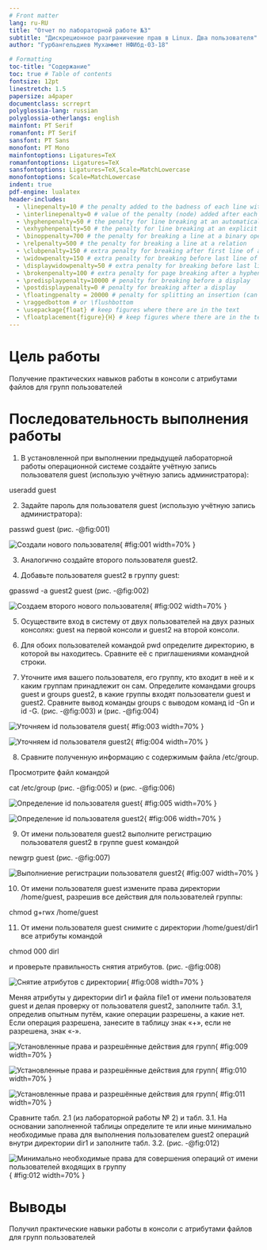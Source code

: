 ```yaml
---
# Front matter
lang: ru-RU
title: "Отчет по лабораторной работе №3"
subtitle: "Дискреционное разграничение прав в Linux. Два пользователя"
author: "Гурбангельдиев Мухаммет НФИбд-03-18"

# Formatting
toc-title: "Содержание"
toc: true # Table of contents
fontsize: 12pt
linestretch: 1.5
papersize: a4paper
documentclass: scrreprt
polyglossia-lang: russian
polyglossia-otherlangs: english
mainfont: PT Serif
romanfont: PT Serif
sansfont: PT Sans
monofont: PT Mono
mainfontoptions: Ligatures=TeX
romanfontoptions: Ligatures=TeX
sansfontoptions: Ligatures=TeX,Scale=MatchLowercase
monofontoptions: Scale=MatchLowercase
indent: true
pdf-engine: lualatex
header-includes:
  - \linepenalty=10 # the penalty added to the badness of each line within a paragraph (no associated penalty node) Increasing the value makes tex try to have fewer lines in the paragraph.
  - \interlinepenalty=0 # value of the penalty (node) added after each line of a paragraph.
  - \hyphenpenalty=50 # the penalty for line breaking at an automatically inserted hyphen
  - \exhyphenpenalty=50 # the penalty for line breaking at an explicit hyphen
  - \binoppenalty=700 # the penalty for breaking a line at a binary operator
  - \relpenalty=500 # the penalty for breaking a line at a relation
  - \clubpenalty=150 # extra penalty for breaking after first line of a paragraph
  - \widowpenalty=150 # extra penalty for breaking before last line of a paragraph
  - \displaywidowpenalty=50 # extra penalty for breaking before last line before a display math
  - \brokenpenalty=100 # extra penalty for page breaking after a hyphenated line
  - \predisplaypenalty=10000 # penalty for breaking before a display
  - \postdisplaypenalty=0 # penalty for breaking after a display
  - \floatingpenalty = 20000 # penalty for splitting an insertion (can only be split footnote in standard LaTeX)
  - \raggedbottom # or \flushbottom
  - \usepackage{float} # keep figures where there are in the text
  - \floatplacement{figure}{H} # keep figures where there are in the text
---
```


# Цель работы

Получение практических навыков работы в консоли с атрибутами файлов для групп пользователей

# Последовательность выполнения работы


1. В установленной при выполнении предыдущей лабораторной работы операционной системе создайте учётную запись пользователя guest (использую учётную запись администратора):

useradd guest

2. Задайте пароль для пользователя guest (использую учётную запись администратора):

passwd guest (рис. -@fig:001)

![Создали нового пользователя](https://github.com/Mukhammet/information-security/blob/master/lab03/picture/1.png?raw=true){ #fig:001 width=70% }

3. Аналогично создайте второго пользователя guest2.

4. Добавьте пользователя guest2 в группу guest:

gpasswd -a guest2 guest (рис. -@fig:002)

![Создаем второго нового пользователя](https://github.com/Mukhammet/information-security/blob/master/lab03/picture/2.png?raw=true){ #fig:002 width=70% }

5. Осуществите вход в систему от двух пользователей на двух разных консолях: guest на первой консоли и guest2 на второй консоли.

6. Для обоих пользователей командой pwd определите директорию, в которой вы находитесь. Сравните её с приглашениями командной строки.

7. Уточните имя вашего пользователя, его группу, кто входит в неё и к каким группам принадлежит он сам. Определите командами groups guest и groups guest2, в какие группы входят пользователи guest и guest2. Сравните вывод команды groups с выводом команд id -Gn и id -G. (рис. -@fig:003) и (рис. -@fig:004)

![Уточняем id пользователя guest](https://github.com/Mukhammet/information-security/blob/master/lab03/picture/3.JPG?raw=true){ #fig:003 width=70% }

![Уточняем id пользователя guest2](https://github.com/Mukhammet/information-security/blob/master/lab03/picture/4.JPG?raw=true){ #fig:004 width=70% }

8. Сравните полученную информацию с содержимым файла /etc/group.

Просмотрите файл командой

cat /etc/group (рис. -@fig:005) и (рис. -@fig:006)

![Определение id пользователя guest](https://github.com/Mukhammet/information-security/blob/master/lab03/picture/5.JPG?raw=true){ #fig:005 width=70% }

![Определение id пользователя guest2](https://github.com/Mukhammet/information-security/blob/master/lab03/picture/6.JPG?raw=true){ #fig:006 width=70% }


9. От имени пользователя guest2 выполните регистрацию пользователя guest2 в группе guest командой

newgrp guest (рис. -@fig:007)

![Выполниение регистрации пользователя guest2](https://github.com/Mukhammet/information-security/blob/master/lab03/picture/7.JPG?raw=true){ #fig:007 width=70% }


10. От имени пользователя guest измените права директории /home/guest, разрешив все действия для пользователей группы:

chmod g+rwx /home/guest


11. От имени пользователя guest снимите с директории /home/guest/dir1 все атрибуты командой

chmod 000 dirl

и проверьте правильность снятия атрибутов. (рис. -@fig:008)

![Снятие атрибутов с директории](https://github.com/Mukhammet/information-security/blob/master/lab03/picture/8.JPG?raw=true){ #fig:008 width=70% }

Меняя атрибуты у директории dir1 и файла file1 от имени пользователя guest и делая проверку от пользователя guest2, заполните табл. 3.1, определив опытным путём, какие операции разрешены, а какие нет. Если операция разрешена, занесите в таблицу знак «+», если не разрешена, знак «-».

![Установленные права и разрешённые действия для групп](https://github.com/Mukhammet/information-security/blob/master/lab03/picture/9.JPG?raw=true){ #fig:009 width=70% }

![Установленные права и разрешённые действия для групп](https://github.com/Mukhammet/information-security/blob/master/lab03/picture/10.JPG?raw=true){ #fig:010 width=70% }

![Установленные права и разрешённые действия для групп](https://github.com/Mukhammet/information-security/blob/master/lab03/picture/11.JPG?raw=true){ #fig:011 width=70% }


Сравните табл. 2.1 (из лабораторной работы № 2) и табл. 3.1. На основании заполненной таблицы определите те или иные минимально необходимые права для выполнения пользователем guest2 операций внутри директории dir1 и заполните табл. 3.2. (рис. -@fig:012)


![Минимально необходимые права для совершения операций от имени пользователей входящих в группу](https://github.com/Mukhammet/information-security/blob/master/lab03/picture/12.JPG?raw=true){ #fig:012 width=70% }


# Выводы

Получил практические навыки работы в консоли с атрибутами файлов для групп пользователей
